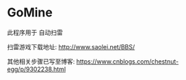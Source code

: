 # GoMine

此程序用于 自动扫雷

扫雷游戏下载地址:
http://www.saolei.net/BBS/

其他相关步骤已写至博客:
https://www.cnblogs.com/chestnut-egg/p/9302238.html
